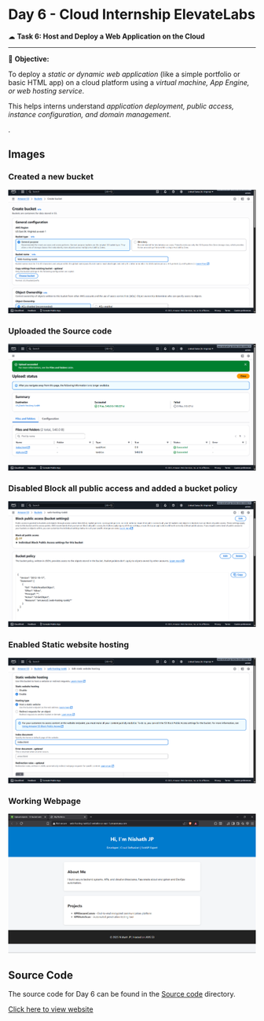 # Day 6 - Cloud Internship ElevateLabs

☁ **Task 6: Host and Deploy a Web Application on the Cloud**

---
🎯 **Objective:**

To deploy a *static or dynamic web application* (like a simple portfolio or basic HTML app) on a cloud platform using a *virtual machine, App Engine, or web hosting service*.

This helps interns understand *application deployment, public access, instance configuration, and domain management*.

.

## Images

### Created a new bucket
![Image 1](4.png)

### Uploaded the Source code
![Image 2](5.png)

### Disabled Block all public access and added a bucket policy
![Image 3](image1.png)

### Enabled Static website hosting  
![Image 2](image2.png)

### Working Webpage
![Image 3](image3.png)


## Source Code
The source code for Day 6 can be found in the [Source code](Source%20code) directory.

[Click here to view website](http://web-hosting-task6.s3-website-us-east-1.amazonaws.com/)